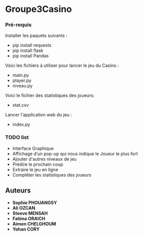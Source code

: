 # Groupe3Casino
### Pré-requis

Installer les paquets suivants :

- pip install requests
- pip install flask
- pip install Pandas

Voici les fichiers à utiliser pour lancer le jeu du Casino :
- main.py
- player.py
- niveau.py

Voici le fichier des statistiques des joueurs:

- stat.csv

Lancer l'application web du jeu :

- index.py
### TODO list 
* Interface Graphique    
* Affichage d’un pop-up qui nous indique le Joueur le plus fort 
* Ajouter d'autres niveaux de jeu
* Prédire le prochain coup
* Extraire le jeu en ligne 
* Compléter les statistiques des joueurs 

## Auteurs
* **Sophie PHOUANGSY** 
* **Ali OZCAN**
* **Steeve MENSAH**
* **Fatima ORAICH**
* **Aimen CHELGHOUM**
* **Yohan CORY**
